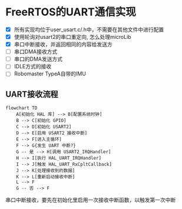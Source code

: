 # FreeRTOS的UART通信实现
- [x] 所有实现均位于user_usart.c/.h中，不需要在其他文件中进行配置
- [x] 使用轮询对usart2的串口重定向, 怎么处理microLib
- [x] 串口中断接收，并返回相同的内容给发送方
- [ ] 串口DMA接收方式
- [ ] 串口的DMA发送方式 
- [ ] IDLE方式的接收
- [ ] Robomaster TypeA自带的IMU

## UART接收流程
```mermaid
flowchart TD
    A[初始化 HAL 库] --> B[配置系统时钟]
    B --> C[初始化 GPIO]
    C --> D[初始化 USART2]
    D --> E[启用 USART2 接收中断]
    E --> F[进入主循环]
    F --> G{发生 UART 中断?}
    G -- 是 --> H[调用 USART2_IRQHandler]
    H --> I[执行 HAL_UART_IRQHandler]
    I --> J[触发 HAL_UART_RxCpltCallback]
    J --> K[处理接收到的数据]
    K --> L[重新启动接收中断]
    L --> F
    G -- 否 --> F
```
串口中断接收，要先在初始化里启用一次接收中断函数，以触发第一次中断

